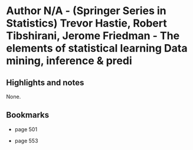 # Author N/A - (Springer Series in Statistics) Trevor Hastie, Robert Tibshirani, Jerome Friedman - The elements of statistical learning Data mining, inference & predi

## Highlights and notes

None.

## Bookmarks

- page 501

- page 553
